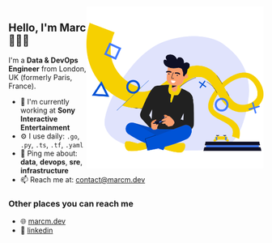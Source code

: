 <img align=right src="https://github.com/2n3g5c9/2n3g5c9/blob/main/myself.png" width=350>

## Hello, I'm Marc 👨🏻‍💻

I'm a **Data & DevOps Engineer** from London, UK (formerly Paris, France).

- 🏢 I'm currently working at **Sony Interactive Entertainment**
- ⚙️ I use daily: `.go`, `.py`, `.ts`, `.tf`, `.yaml`
- 💬 Ping me about: **data**, **devops**, **sre**, **infrastructure**
- 📫 Reach me at: [contact@marcm.dev](mailto:contact@marcm.dev)

### Other places you can reach me

- 🌐 [marcm.dev](https://www.marcm.dev/)
- 💼 [linkedin](https://linkedin.com/in/marc-molina)
